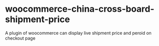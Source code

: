 # woocommerce-china-cross-board-shipment-price
A plugin of woocommerce can display live shipment price and peroid on checkout page
